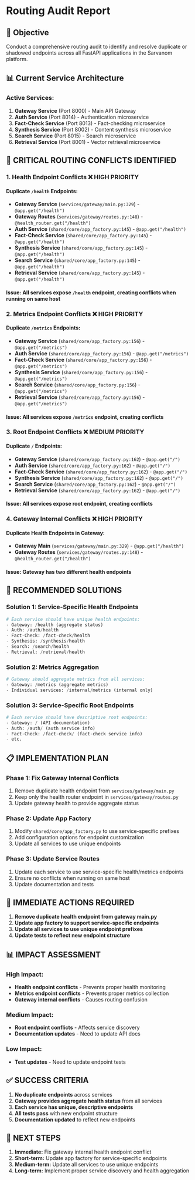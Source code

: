 # Routing Audit Report

## 🎯 **Objective**
Conduct a comprehensive routing audit to identify and resolve duplicate or shadowed endpoints across all FastAPI applications in the Sarvanom platform.

## 📊 **Current Service Architecture**

### **Active Services:**
1. **Gateway Service** (Port 8000) - Main API Gateway
2. **Auth Service** (Port 8014) - Authentication microservice
3. **Fact-Check Service** (Port 8013) - Fact-checking microservice
4. **Synthesis Service** (Port 8002) - Content synthesis microservice
5. **Search Service** (Port 8015) - Search microservice
6. **Retrieval Service** (Port 8001) - Vector retrieval microservice

## 🚨 **CRITICAL ROUTING CONFLICTS IDENTIFIED**

### **1. Health Endpoint Conflicts** ❌ **HIGH PRIORITY**

#### **Duplicate `/health` Endpoints:**
- **Gateway Service** (`services/gateway/main.py:329`) - `@app.get("/health")`
- **Gateway Routes** (`services/gateway/routes.py:148`) - `@health_router.get("/health")`
- **Auth Service** (`shared/core/app_factory.py:145`) - `@app.get("/health")`
- **Fact-Check Service** (`shared/core/app_factory.py:145`) - `@app.get("/health")`
- **Synthesis Service** (`shared/core/app_factory.py:145`) - `@app.get("/health")`
- **Search Service** (`shared/core/app_factory.py:145`) - `@app.get("/health")`
- **Retrieval Service** (`shared/core/app_factory.py:145`) - `@app.get("/health")`

#### **Issue:** All services expose `/health` endpoint, creating conflicts when running on same host

### **2. Metrics Endpoint Conflicts** ❌ **HIGH PRIORITY**

#### **Duplicate `/metrics` Endpoints:**
- **Gateway Service** (`shared/core/app_factory.py:156`) - `@app.get("/metrics")`
- **Auth Service** (`shared/core/app_factory.py:156`) - `@app.get("/metrics")`
- **Fact-Check Service** (`shared/core/app_factory.py:156`) - `@app.get("/metrics")`
- **Synthesis Service** (`shared/core/app_factory.py:156`) - `@app.get("/metrics")`
- **Search Service** (`shared/core/app_factory.py:156`) - `@app.get("/metrics")`
- **Retrieval Service** (`shared/core/app_factory.py:156`) - `@app.get("/metrics")`

#### **Issue:** All services expose `/metrics` endpoint, creating conflicts

### **3. Root Endpoint Conflicts** ❌ **MEDIUM PRIORITY**

#### **Duplicate `/` Endpoints:**
- **Gateway Service** (`shared/core/app_factory.py:162`) - `@app.get("/")`
- **Auth Service** (`shared/core/app_factory.py:162`) - `@app.get("/")`
- **Fact-Check Service** (`shared/core/app_factory.py:162`) - `@app.get("/")`
- **Synthesis Service** (`shared/core/app_factory.py:162`) - `@app.get("/")`
- **Search Service** (`shared/core/app_factory.py:162`) - `@app.get("/")`
- **Retrieval Service** (`shared/core/app_factory.py:162`) - `@app.get("/")`

#### **Issue:** All services expose root endpoint, creating conflicts

### **4. Gateway Internal Conflicts** ❌ **HIGH PRIORITY**

#### **Duplicate Health Endpoints in Gateway:**
- **Gateway Main** (`services/gateway/main.py:329`) - `@app.get("/health")`
- **Gateway Routes** (`services/gateway/routes.py:148`) - `@health_router.get("/health")`

#### **Issue:** Gateway has two different health endpoints

## 🔧 **RECOMMENDED SOLUTIONS**

### **Solution 1: Service-Specific Health Endpoints**
```python
# Each service should have unique health endpoints:
- Gateway: /health (aggregate status)
- Auth: /auth/health
- Fact-Check: /fact-check/health  
- Synthesis: /synthesis/health
- Search: /search/health
- Retrieval: /retrieval/health
```

### **Solution 2: Metrics Aggregation**
```python
# Gateway should aggregate metrics from all services:
- Gateway: /metrics (aggregate metrics)
- Individual services: /internal/metrics (internal only)
```

### **Solution 3: Service-Specific Root Endpoints**
```python
# Each service should have descriptive root endpoints:
- Gateway: / (API documentation)
- Auth: /auth/ (auth service info)
- Fact-Check: /fact-check/ (fact-check service info)
- etc.
```

## 📋 **IMPLEMENTATION PLAN**

### **Phase 1: Fix Gateway Internal Conflicts**
1. Remove duplicate health endpoint from `services/gateway/main.py`
2. Keep only the health router endpoint in `services/gateway/routes.py`
3. Update gateway health to provide aggregate status

### **Phase 2: Update App Factory**
1. Modify `shared/core/app_factory.py` to use service-specific prefixes
2. Add configuration options for endpoint customization
3. Update all services to use unique endpoints

### **Phase 3: Update Service Routes**
1. Update each service to use service-specific health/metrics endpoints
2. Ensure no conflicts when running on same host
3. Update documentation and tests

## 🎯 **IMMEDIATE ACTIONS REQUIRED**

1. **Remove duplicate health endpoint from gateway main.py**
2. **Update app factory to support service-specific endpoints**
3. **Update all services to use unique endpoint prefixes**
4. **Update tests to reflect new endpoint structure**

## 📊 **IMPACT ASSESSMENT**

### **High Impact:**
- **Health endpoint conflicts** - Prevents proper health monitoring
- **Metrics endpoint conflicts** - Prevents proper metrics collection
- **Gateway internal conflicts** - Causes routing confusion

### **Medium Impact:**
- **Root endpoint conflicts** - Affects service discovery
- **Documentation updates** - Need to update API docs

### **Low Impact:**
- **Test updates** - Need to update endpoint tests

## ✅ **SUCCESS CRITERIA**

1. **No duplicate endpoints** across services
2. **Gateway provides aggregate health status** from all services
3. **Each service has unique, descriptive endpoints**
4. **All tests pass** with new endpoint structure
5. **Documentation updated** to reflect new endpoints

## 🚀 **NEXT STEPS**

1. **Immediate:** Fix gateway internal health endpoint conflict
2. **Short-term:** Update app factory for service-specific endpoints
3. **Medium-term:** Update all services to use unique endpoints
4. **Long-term:** Implement proper service discovery and health aggregation
